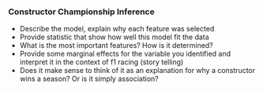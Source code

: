 ### Constructor Championship Inference

- Describe the model, explain why each feature was selected
- Provide statistic that show how well this model fit the data
- What is the most important features? How is it determined?
- Provide some marginal effects for the variable you identified and interpret it in the context of f1 racing (story telling)
- Does it make sense to think of it as an explanation for why a constructor wins a season? Or is it simply association?



